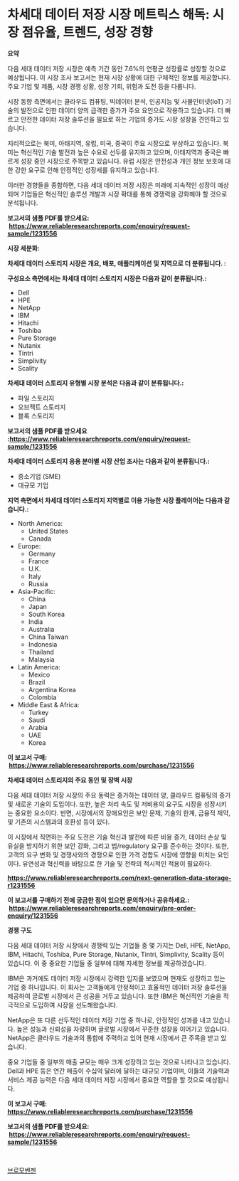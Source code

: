 <p><h1>차세대 데이터 저장 시장 메트릭스 해독: 시장 점유율, 트렌드, 성장 경향</h1></p><p><strong>요약</strong></p>
<p><p>다음 세대 데이터 저장 시장은 예측 기간 동안 7.6%의 연평균 성장률로 성장할 것으로 예상됩니다. 이 시장 조사 보고서는 현재 시장 상황에 대한 구체적인 정보를 제공합니다. 주요 기업 및 제품, 시장 경쟁 상황, 성장 기회, 위험과 도전 등을 다룹니다. </p><p>시장 동향 측면에서는 클라우드 컴퓨팅, 빅데이터 분석, 인공지능 및 사물인터넷(IoT) 기술의 발전으로 인한 데이터 양의 급격한 증가가 주요 요인으로 작용하고 있습니다. 더 빠르고 안전한 데이터 저장 솔루션을 필요로 하는 기업의 증가도 시장 성장을 견인하고 있습니다.</p><p>지리적으로는 북미, 아태지역, 유럽, 미국, 중국이 주요 시장으로 부상하고 있습니다. 북미는 혁신적인 기술 발전과 높은 수요로 선두를 유지하고 있으며, 아태지역과 중국은 빠르게 성장 중인 시장으로 주목받고 있습니다. 유럽 시장은 안전성과 개인 정보 보호에 대한 강한 요구로 인해 안정적인 성장세를 유지하고 있습니다.</p><p>이러한 경향들을 종합하면, 다음 세대 데이터 저장 시장은 미래에 지속적인 성장이 예상되며 기업들은 혁신적인 솔루션 개발과 시장 확대를 통해 경쟁력을 강화해야 할 것으로 분석됩니다.</p></p>
<p><strong>보고서의 샘플 PDF를 받으세요: &nbsp;<a href="https://www.reliableresearchreports.com/enquiry/request-sample/1231556">https://www.reliableresearchreports.com/enquiry/request-sample/1231556</a></strong></p>
<p><strong>시장 세분화:</strong></p>
<p><strong> 차세대 데이터 스토리지 시장은 개요, 배포, 애플리케이션 및 지역으로 더 분류됩니다. :</strong></p>
<p><strong>구성요소 측면에서는 차세대 데이터 스토리지 시장은 다음과 같이 분류됩니다.:</strong></p>
<p><ul><li>Dell</li><li>HPE</li><li>NetApp</li><li>IBM</li><li>Hitachi</li><li>Toshiba</li><li>Pure Storage</li><li>Nutanix</li><li>Tintri</li><li>Simplivity</li><li>Scality</li></ul></p>
<p><strong> 차세대 데이터 스토리지 유형별 시장 분석은 다음과 같이 분류됩니다.:</strong></p>
<p><ul><li>파일 스토리지</li><li>오브젝트 스토리지</li><li>블록 스토리지</li></ul></p>
<p><strong>보고서의 샘플 PDF를 받으세요 :<a href="https://www.reliableresearchreports.com/enquiry/request-sample/1231556">https://www.reliableresearchreports.com/enquiry/request-sample/1231556</a></strong></p>
<p><strong> 차세대 데이터 스토리지 응용 분야별 시장 산업 조사는 다음과 같이 분류됩니다.:</strong></p>
<p><ul><li>중소기업 (SME)</li><li>대규모 기업</li></ul></p>
<p><strong>지역 측면에서 차세대 데이터 스토리지 지역별로 이용 가능한 시장 플레이어는 다음과 같습니다.:</strong></p>
<p><ul>
    <li>
        North America:
        <ul>
            <li>United States</li>
            <li>Canada</li>
        </ul>
    </li>
    <li>
        Europe:
        <ul>
            <li>Germany</li>
            <li>France</li>
            <li>U.K.</li>
            <li>Italy</li>
            <li>Russia</li>
        </ul>
    </li>
    <li>
        Asia-Pacific:
        <ul>
            <li>China</li>
            <li>Japan</li>
            <li>South Korea</li>
            <li>India</li>
            <li>Australia</li>
            <li>China Taiwan</li>
            <li>Indonesia</li>
            <li>Thailand</li>
            <li>Malaysia</li>
        </ul>
    </li>
    <li>
        Latin America:
        <ul>
            <li>Mexico</li>
            <li>Brazil</li>
            <li>Argentina Korea</li>
            <li>Colombia</li>
        </ul>
    </li>
    <li>
        Middle East & Africa:
        <ul>
            <li>Turkey</li>
            <li>Saudi</li>
            <li>Arabia</li>
            <li>UAE</li>
            <li>Korea</li>
        </ul>
    </li>
    </ul></p>
<p><strong>이 보고서 구매: &nbsp;<a href="https://www.reliableresearchreports.com/purchase/1231556">https://www.reliableresearchreports.com/purchase/1231556</a></strong></p>
<p><strong>차세대 데이터 스토리지의 주요 동인 및 장벽 시장</strong></p>
<p><p>다음 세대 데이터 저장 시장의 주요 동력은 증가하는 데이터 양, 클라우드 컴퓨팅의 증가 및 새로운 기술의 도입이다. 또한, 높은 처리 속도 및 저비용의 요구도 시장을 성장시키는 중요한 요소이다. 반면, 시장에서의 장애요인은 보안 문제, 기술의 한계, 금융적 제약, 및 기존의 시스템과의 호환성 등이 있다.</p><p>이 시장에서 직면하는 주요 도전은 기술 혁신과 발전에 따른 비용 증가, 데이터 손상 및 유실을 방지하기 위한 보안 강화, 그리고 법/regulatory 요구를 준수하는 것이다. 또한, 고객의 요구 변화 및 경쟁사와의 경쟁으로 인한 가격 경합도 시장에 영향을 미치는 요인이다. 유연성과 혁신력을 바탕으로 한 기술 및 전략의 적시적인 적용이 필요하다.</p></p>
<p><strong><a href="https://www.reliableresearchreports.com/next-generation-data-storage-r1231556">https://www.reliableresearchreports.com/next-generation-data-storage-r1231556</a></strong></p>
<p><strong>이 보고서를 구매하기 전에 궁금한 점이 있으면 문의하거나 공유하세요.: &nbsp;<a href="https://www.reliableresearchreports.com/enquiry/pre-order-enquiry/1231556">https://www.reliableresearchreports.com/enquiry/pre-order-enquiry/1231556</a></strong></p>
<p><strong>경쟁 구도</strong></p>
<p><p>다음 세대 데이터 저장 시장에서 경쟁력 있는 기업들 중 몇 가지는 Dell, HPE, NetApp, IBM, Hitachi, Toshiba, Pure Storage, Nutanix, Tintri, Simplivity, Scality 등이 있습니다. 이 중 중요한 기업들 중 일부에 대해 자세한 정보를 제공하겠습니다.</p><p>IBM은 과거에도 데이터 저장 시장에서 강력한 입지를 보였으며 현재도 성장하고 있는 기업 중 하나입니다. 이 회사는 고객들에게 안정적이고 효율적인 데이터 저장 솔루션을 제공하여 글로벌 시장에서 큰 성공을 거두고 있습니다. 또한 IBM은 혁신적인 기술을 적극적으로 도입하여 시장을 선도해왔습니다.</p><p>NetApp은 또 다른 선두적인 데이터 저장 기업 중 하나로, 안정적인 성과를 내고 있습니다. 높은 성능과 신뢰성을 자랑하며 글로벌 시장에서 꾸준한 성장을 이어가고 있습니다. NetApp은 클라우드 기술과의 통합에 주력하고 있어 현재 시장에서 큰 주목을 받고 있습니다.</p><p>중요 기업들 중 일부의 매출 규모는 매우 크게 성장하고 있는 것으로 나타나고 있습니다. Dell과 HPE 등은 연간 매출이 수십억 달러에 달하는 대규모 기업이며, 이들의 기술력과 서비스 제공 능력은 다음 세대 데이터 저장 시장에서 중요한 역할을 할 것으로 예상됩니다.</p></p>
<p><strong>이 보고서 구매: &nbsp; <a href="https://www.reliableresearchreports.com/purchase/1231556">https://www.reliableresearchreports.com/purchase/1231556</a></strong></p>
<p><strong>보고서의 샘플 PDF를 받으세요: &nbsp;<a href="https://www.reliableresearchreports.com/enquiry/request-sample/1231556">https://www.reliableresearchreports.com/enquiry/request-sample/1231556</a></strong><strong></strong></p>
<p>&nbsp;</p>
<p><p><a href="https://medium.com/@autumnberge/%EB%B8%8C%EB%A1%9C%EB%AA%A8%EB%B2%A4%EC%A0%A0-%EC%8B%9C%EC%9E%A5-2031%EB%85%84%EA%B9%8C%EC%A7%80%EC%9D%98-%ED%8A%B8%EB%A0%8C%EB%93%9C-%EC%98%88%EC%B8%A1-%EB%B0%8F-%EA%B2%BD%EC%9F%81-%EB%B6%84%EC%84%9D-fe288536a6c9?postPublishedType=initial">브로모벤젠</a></p></p>